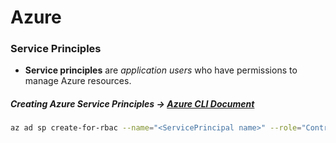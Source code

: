 # Azure

### Service Principles
- **Service principles** are _application users_ who have permissions to manage Azure resources.

##### Creating Azure Service Principles -> [**Azure CLI Document**](https://docs.microsoft.com/en-us/cli/azure/create-an-azure-service-principal-azure-cli?view=azure-cli-latest)
```bash
az ad sp create-for-rbac --name="<ServicePrincipal name>" --role="Contributor" --scopes="/subscriptions/<subscription Id>"
```
